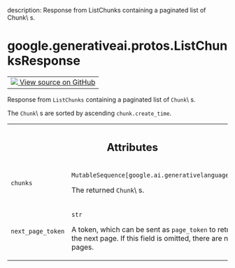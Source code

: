 description: Response from ListChunks containing a paginated list of Chunk\ s.

<div itemscope itemtype="http://developers.google.com/ReferenceObject">
<meta itemprop="name" content="google.generativeai.protos.ListChunksResponse" />
<meta itemprop="path" content="Stable" />
</div>

# google.generativeai.protos.ListChunksResponse

<!-- Insert buttons and diff -->

<table class="tfo-notebook-buttons tfo-api nocontent">
<td>
  <a target="_blank" href="https://github.com/googleapis/google-cloud-python/tree/main/packages/google-ai-generativelanguage/google/ai/generativelanguage_v1beta/types/retriever_service.py#L764-L790">
    <img src="https://www.tensorflow.org/images/GitHub-Mark-32px.png" />
    View source on GitHub
  </a>
</td>
</table>



Response from ``ListChunks`` containing a paginated list of ``Chunk``\ s.

<!-- Placeholder for "Used in" -->
 The ``Chunk``\ s are sorted by ascending
``chunk.create_time``.



<!-- Tabular view -->
 <table class="responsive fixed orange">
<colgroup><col width="214px"><col></colgroup>
<tr><th colspan="2"><h2 class="add-link">Attributes</h2></th></tr>

<tr>
<td>

`chunks`<a id="chunks"></a>

</td>
<td>

`MutableSequence[google.ai.generativelanguage.Chunk]`

The returned ``Chunk``\ s.

</td>
</tr><tr>
<td>

`next_page_token`<a id="next_page_token"></a>

</td>
<td>

`str`

A token, which can be sent as ``page_token`` to retrieve the
next page. If this field is omitted, there are no more
pages.

</td>
</tr>
</table>



